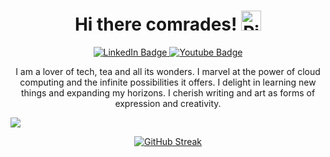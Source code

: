 <htmlk>
<h1 align="center">Hi there comrades! <a href="https://emoji.gg/emoji/1545-pika-hi"><img src="https://cdn3.emoji.gg/emojis/1545-pika-hi.gif" width="32px" height="32px" alt="Pika_Hi"></a></h1>
<div id="badges" align="center">
  <a href="https://www.linkedin.com/in/ong-gabriel-riverine-susanto-8994b2266">
    <img src="https://img.shields.io/badge/LinkedIn-blue?style=for-the-badge&logo=linkedin&logoColor=white" alt="LinkedIn Badge"/>
  </a>
  <a href="https://www.youtube.com/channel/UC5s3FdG5mlgcQ9XofSF8p6w">
    <img src="https://img.shields.io/badge/YouTube-red?style=for-the-badge&logo=youtube&logoColor=white" alt="Youtube Badge"/>
  </a>

</div>
<p align="center">I am a lover of tech, tea and all its wonders. I marvel at the power of cloud computing and the infinite possibilities it offers. I delight in learning new things and expanding my horizons. I cherish writing and art as forms of expression and creativity.</p>

<img src="https://user-images.githubusercontent.com/53504975/258417164-ca62fadf-2fc0-42c8-bb98-ac0c706f8000.png"></html>

<div align="center">

[![GitHub Streak](https://streak-stats.demolab.com?user=Riveong&theme=dark&hide_border=true&border_radius=5&card_width=500&ring=EBEBEB&background=45%2C005CEB%2CEB2CBE&currStreakNum=EBEBEB&sideLabels=EBEBEB&dates=EBEBEB&currStreakLabel=FFFFFF&fire=FFFFFF)](https://git.io/streak-stats)

</div>







